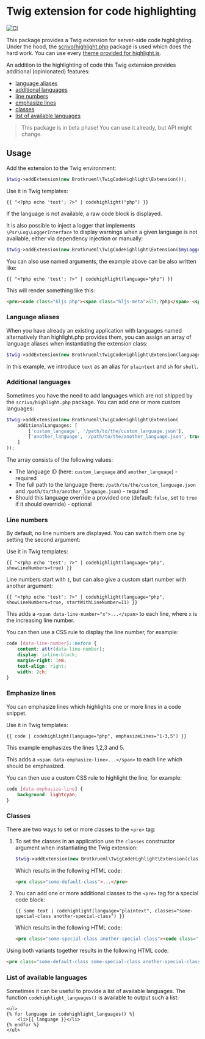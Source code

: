 # Twig extension for code highlighting

[![CI](https://github.com/brotkrueml/twig-codehighlight/actions/workflows/ci.yml/badge.svg)](https://github.com/brotkrueml/twig-codehighlight/actions/workflows/ci.yml)

This package provides a Twig extension for server-side code highlighting. Under the
hood, the [scrivo/highlight.php](https://github.com/scrivo/highlight.php) package is
used which does the hard work. You can use every
[theme provided for highlight.js](https://highlightjs.org/demo).

An addition to the highlighting of code this Twig extension provides additional
(opinionated) features:

- [language aliases](#language-aliases)
- [additional languages](#additional-languages)
- [line numbers](#line-numbers)
- [emphasize lines](#emphasize-lines)
- [classes](#classes)
- [list of available languages](#list-of-available-languages)

> This package is in beta phase! You can use it already, but API might change.

## Usage

Add the extension to the Twig environment:

```php
$twig->addExtension(new Brotkrueml\TwigCodeHighlight\Extension());
```

Use it in Twig templates:
```twig
{{ "<?php echo 'test'; ?>" | codehighlight("php") }}
```

If the language is not available, a raw code block is displayed.

It is also possible to inject a logger that implements `\Psr\Log\LoggerInterface`
to display warnings when a given language is not available, either via dependency
injection or manually:

```php
$twig->addExtension(new Brotkrueml\TwigCodeHighlight\Extension($myLogger));
```

You can also use named arguments, the example above can be also written like:

```twig
{{ "<?php echo 'test'; ?>" | codehighlight(language="php") }}
```

This will render something like this:

```html
<pre><code class="hljs php"><span class="hljs-meta">&lt;?php</span> <span class="hljs-keyword">echo</span> <span class="hljs-string">"test"</span>; <span class="hljs-meta">?&gt;</span></code></pre>
```

### Language aliases

When you have already an existing application with languages named alternatively than highlight.php
provides them, you can assign an array of language aliases when instantiating the extension class:

```php
$twig->addExtension(new Brotkrueml\TwigCodeHighlight\Extension(languageAliases: ['text' => 'plaintext', 'sh' => 'shell']));
```

In this example, we introduce `text` as an alias for `plaintext` and `sh` for `shell`.


### Additional languages

Sometimes you have the need to add languages which are not shipped by the
`scrivo/highlight.php` package. You can add one or more custom languages:

```php
$twig->addExtension(new Brotkrueml\TwigCodeHighlight\Extension(
    additionalLanguages: [
        ['custom_language', '/path/to/the/custom_language.json'],
        ['another_language', '/path/to/the/another_language.json', true],
    ]
));
```

The array consists of the following values:

- The language ID (here: `custom_language` and `another_language`) - required
- The full path to the language (here: `/path/to/the/custom_language.json` and `/path/to/the/another_language.json`) - required
- Should this language override a provided one (default: `false`, set to `true` if it should override) - optional


### Line numbers

By default, no line numbers are displayed. You can switch them one by setting the second argument:

Use it in Twig templates:
```twig
{{ "<?php echo 'test'; ?>" | codehighlight(language="php", showLineNumbers=true) }}
```

Line numbers start with `1`, but can also give a custom start number with another argument:

```twig
{{ "<?php echo 'test'; ?>" | codehighlight(language="php", showLineNumbers=true, startWithLineNumber=11) }}
```

This adds a `<span data-line-number="x">...</span>` to each line, where `x` is the increasing line number.

You can then use a CSS rule to display the line number, for example:

```css
code [data-line-number]::before {
    content: attr(data-line-number);
    display: inline-block;
    margin-right: 1em;
    text-align: right;
    width: 2ch;
}
```

### Emphasize lines

You can emphasize lines which highlights one or more lines in a code snippet.

Use it in Twig templates:
```twig
{{ code | codehighlight(language="php", emphasizeLines="1-3,5") }}
```

This example emphasizes the lines 1,2,3 and 5.

This adds a `<span data-emphasize-line>...</span>` to each line which should be emphasized.

You can then use a custom CSS rule to highlight the line, for example:

```css
code [data-emphasize-line] {
    background: lightcyan;
}
```

### Classes

There are two ways to set or more classes to the `<pre>` tag:

1.  To set the classes in an application use the `classes` constructor argument when instantiating the
    Twig extension:

    ```php
    $twig->addExtension(new Brotkrueml\TwigCodeHighlight\Extension(classes: 'some-default-class'));
    ```

    Which results in the following HTML code:

    ```html
    <pre class="some-default-class">...</pre>
    ```

2. You can add one or more additional classes to the `<pre>` tag for a special code block:

    ```twig
    {{ some text | codehighlight(language="plaintext", classes="some-special-class another-special-class") }}
    ```

    Which results in the following HTML code:

    ```html
    <pre class="some-special-class another-special-class"><code class="hljs plaintext">some text</code></pre>
    ```

Using both variants together results in the following HTML code:

```html
<pre class="some-default-class some-special-class another-special-class"><code class="hljs plaintext">some text</code></pre>
```

### List of available languages

Sometimes it can be useful to provide a list of available languages. The function `codehighlight_languages()`
is available to output such a list:

```twig
<ul>
{% for language in codehighlight_languages() %}
    <li>{{ language }}</li>
{% endfor %}
</ul>
```

